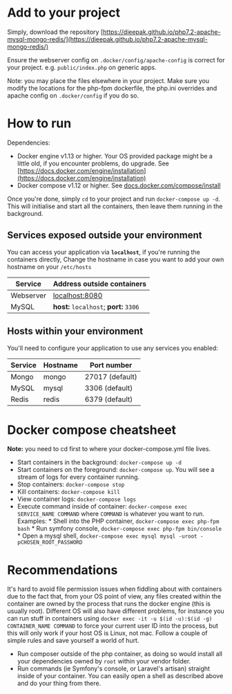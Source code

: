 # Add to your project #

Simply, download the repository [https://dieepak.github.io/php7.2-apache-mysql-mongo-redis/](https://dieepak.github.io/php7.2-apache-mysql-mongo-redis/) 

Ensure the webserver config on `.docker/config/apache-config` is correct for your project. e.g. `public/index.php` on generic apps.

Note: you may place the files elsewhere in your project. Make sure you modify the locations for the php-fpm dockerfile, the php.ini overrides and apache config on `.docker/config` if you do so.
 
# How to run #

Dependencies:

  * Docker engine v1.13 or higher. Your OS provided package might be a little old, if you encounter problems, do upgrade. See [https://docs.docker.com/engine/installation](https://docs.docker.com/engine/installation)
  * Docker compose v1.12 or higher. See [docs.docker.com/compose/install](https://docs.docker.com/compose/install/)

Once you're done, simply `cd` to your project and run `docker-compose up -d`. This will initialise and start all the containers, then leave them running in the background.

## Services exposed outside your environment ##

You can access your application via **`localhost`**, if you're running the containers directly, Change the hostname in case you want to add your own hostname on your `/etc/hosts` 


Service    |  Address outside containers
------     |  -------------------
Webserver  |  [localhost:8080](http://localhost:8080)
MySQL      |  **host:** `localhost`; **port:** `3306`

## Hosts within your environment ##

You'll need to configure your application to use any services you enabled:

Service |  Hostname   | Port number
------  | ---------   | -----------
Mongo   | mongo       | 27017 (default)
MySQL   | mysql       |3306 (default)
Redis   | redis       |6379 (default)

# Docker compose cheatsheet #

**Note:** you need to cd first to where your docker-compose.yml file lives.

  * Start containers in the background: `docker-compose up -d`
  * Start containers on the foreground: `docker-compose up`. You will see a stream of logs for every container running.
  * Stop containers: `docker-compose stop`
  * Kill containers: `docker-compose kill`
  * View container logs: `docker-compose logs`
  * Execute command inside of container: `docker-compose exec SERVICE_NAME COMMAND` where `COMMAND` is whatever you want to run. Examples:
        * Shell into the PHP container, `docker-compose exec php-fpm bash`
        * Run symfony console, `docker-compose exec php-fpm bin/console`
        * Open a mysql shell, `docker-compose exec mysql mysql -uroot -pCHOSEN_ROOT_PASSWORD`

# Recommendations #

It's hard to avoid file permission issues when fiddling about with containers due to the fact that, from your OS point of view, any files created within the container are owned by the process that runs the docker engine (this is usually root). Different OS will also have different problems, for instance you can run stuff in containers using `docker exec -it -u $(id -u):$(id -g) CONTAINER_NAME COMMAND` to force your current user ID into the process, but this will only work if your host OS is Linux, not mac. Follow a couple of simple rules and save yourself a world of hurt.

  * Run composer outside of the php container, as doing so would install all your dependencies owned by `root` within your vendor folder.
  * Run commands (ie Symfony's console, or Laravel's artisan) straight inside of your container. You can easily open a shell as described above and do your thing from there.
